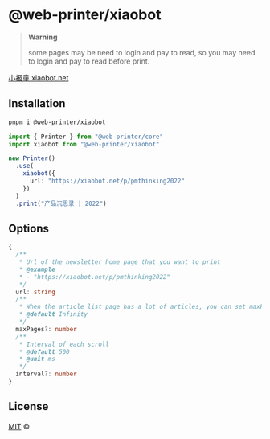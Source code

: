 # @web-printer/xiaobot

> **Warning**
>
> some pages may be need to login and pay to read, so you may need to login and pay to read before print.

[小报童 xiaobot.net](https://xiaobot.net)

## Installation
```bash
pnpm i @web-printer/xiaobot
```

```ts
import { Printer } from "@web-printer/core"
import xiaobot from "@web-printer/xiaobot"

new Printer()
  .use(
    xiaobot({
      url: "https://xiaobot.net/p/pmthinking2022"
    })
  )
  .print("产品沉思录 | 2022")
```

## Options

```ts
{
  /**
   * Url of the newsletter home page that you want to print
   * @example
   * - "https://xiaobot.net/p/pmthinking2022"
   */
  url: string
  /**
   * When the article list page has a lot of articles, you can set maxPages to limit, especially endless loading.
   * @default Infinity
   */
  maxPages?: number
  /**
   * Interval of each scroll
   * @default 500
   * @unit ms
   */
  interval?: number
}
```

## License

<a href="../../LICENSE">MIT</a> <span>©</span> <a href="https://github.com/ourongxing"><img width=15 src="https://avatars.githubusercontent.com/u/48356807?v=4"></a>
